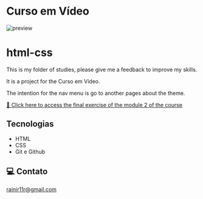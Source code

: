 # Curso em Vídeo

![preview](https://rainirrangel.github.io/html-css/exercicios/desafio010/imagens/preview.PNG)

# html-css
This is my folder of studies, please give me a feedback to improve my skills.

It is a project for the Curso em Vídeo.

The intention for the nav menu is go to another pages about the theme.

[🔗 Click here to access the final exercise of the module 2 of the course](https://rainirrangel.github.io/html-css/exercicios/desafio010)

## Tecnologias

- HTML
- CSS
- Git e Github

## 💻 Contato

rainir11r@gmail.com
